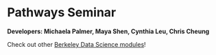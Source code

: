 # Pathways Seminar

**Developers: Michaela Palmer, Maya Shen, Cynthia Leu, Chris Cheung**

Check out other [Berkeley Data Science modules](ds-modules.github.io/DS-Modules)!
